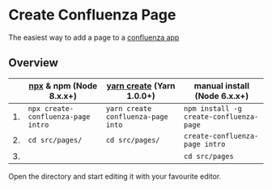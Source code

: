 # Create Confluenza Page

The easiest way to add a page to a [confluenza app](https://github.com/charterhouse/confluenza)

## Overview

|     | [npx](https://github.com/zkat/npx) & npm (Node 8.x.x+) | [yarn create](https://yarnpkg.com/en/docs/cli/create) (Yarn 1.0.0+) | manual install (Node 6.x.x+)            |
| --- | ------------------------------------------------------ | ------------------------------------------------------------------- | --------------------------------------- |
| 1.  | `npx create-confluenza-page intro`                     | `yarn create confluenza-page into`                                  | `npm install -g create-confluenza-page` |
| 2.  | `cd src/pages/`                                        | `cd src/pages/`                                                     | `create-confluenza-page intro`          |
| 3.  |                                                        |                                                                     | `cd src/pages`                          |

Open the directory and start editing it with your favourite editor.
